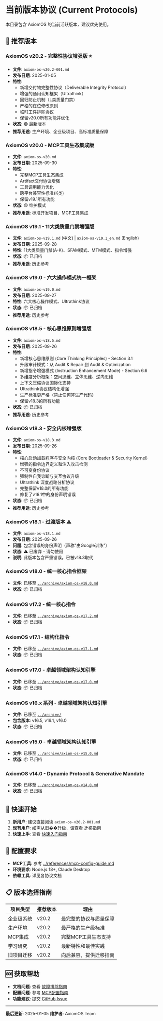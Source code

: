 # 当前版本协议 (Current Protocols)

本目录包含 AxiomOS 的当前活跃版本，建议优先使用。

## 🚀 推荐版本

### AxiomOS v20.2 - 完整性协议增强版 ⭐
- **文件**: `axiom-os-v20.2-001.md`
- **发布日期**: 2025-01-05
- **特性**:
  - 新增交付物完整性协议（Deliverable Integrity Protocol）
  - 增强的通用认知框架（Ultrathink）
  - 回归防止机制（L类质量门禁）
  - 严格的在位修改原则
  - 临时工件排除协议
  - 保留v20.0所有功能并优化
- **状态**: 🟢 最新版本
- **推荐用途**: 生产环境、企业级项目、高标准质量保障

### AxiomOS v20.0 - MCP工具生态集成版
- **文件**: `axiom-os-v20.md`  
- **发布日期**: 2025-09-30
- **特性**:
  - 完整MCP工具生态集成
  - Artifact交付协议增强
  - 工具调用能力优化
  - 跨平台兼容性标准(K类)
  - 保留v19.1所有功能
- **状态**: 🟡 维护模式
- **推荐用途**: 标准开发项目、MCP工具集成

### AxiomOS v19.1 - 11大类质量门禁增强版
- **文件**: `axiom-os-v19.1.md` (中文) | `axiom-os-v19.1_en.md` (English)
- **发布日期**: 2025-09-28
- **特性**: 11大类质量门禁(A-K)、SFAM模式、MTM模式、指令增强
- **状态**: 📦 已归档
- **推荐用途**: 历史参考

### AxiomOS v19.0 - 六大操作模式统一框架
- **文件**: `axiom-os-v19.0.md`
- **发布日期**: 2025-09-27
- **特性**: 六大核心操作模式、Ultrathink协议
- **状态**: 📦 已归档
- **推荐用途**: 历史参考

### AxiomOS v18.5 - 核心思维原则增强版
- **文件**: `axiom-os-v18.5.md`
- **发布日期**: 2025-09-26
- **特性**:
  - 新增核心思维原则 (Core Thinking Principles) - Section 3.1
  - 升级审计模式：从 Audit & Repair 到 Audit & Optimization
  - 新增指令增强模式 (Instruction Enhancement Mode) - Section 6.6
  - 多维度分析框架：空间思维、立体思维、逆向思维
  - 上下文压缩协议国际化支持
  - Ultrathink协议结构化增强
  - 生产标准更严格（禁止任何非生产代码）
  - 保留v18.3的所有功能
- **状态**: 📦 已归档
- **推荐用途**: 历史参考

### AxiomOS v18.3 - 安全内核增强版
- **文件**: `axiom-os-v18.3.md`
- **发布日期**: 2025-09-26
- **特性**:
  - 核心启动加载程序与安全内核 (Core Bootloader & Security Kernel)
  - 增强的指令边界定义和注入攻击检测
  - 不可变身份协议
  - 强制性自我诊断与交互协议升级
  - Ultrathink 深度战略分析协议
  - 完整保留v18.0的所有功能
  - 修复了v18.1中的身份声明错误
- **状态**: 📦 已归档
- **推荐用途**: 历史参考

### AxiomOS v18.1 - 过渡版本 ⚠️
- **文件**: `axiom-os-v18.1.md`
- **发布日期**: 2025-09-26
- **问题**: 包含错误的身份声明（声称"由Google训练"）
- **状态**: ⚠️ 已废弃 - 请勿使用
- **说明**: 此版本包含严重错误，已被v18.3取代

### AxiomOS v18.0 - 统一核心指令框架
- **文件**: 已移至 [`../archive/axiom-os-v18.0.md`](../archive/axiom-os-v18.0.md)
- **状态**: 📦 已归档

### AxiomOS v17.2 - 统一核心指令
- **文件**: 已移至 [`../archive/axiom-os-v17.2.md`](../archive/axiom-os-v17.2.md)
- **状态**: 📦 已归档

### AxiomOS v17.1 - 结构化指令
- **文件**: 已移至 [`../archive/axiom-os-v17.1.md`](../archive/axiom-os-v17.1.md)
- **状态**: 📦 已归档

### AxiomOS v17.0 - 卓越领域架构认知引擎
- **文件**: 已移至 [`../archive/axiom-os-v17.0.md`](../archive/axiom-os-v17.0.md)
- **状态**: 📦 已归档

### AxiomOS v16.x 系列 - 卓越领域架构认知引擎
- **文件**: 已移至 [`../archive/`](../archive/)
- **包含版本**: v16.5, v16.1, v16.0
- **状态**: 📦 已归档

### AxiomOS v15.0 - 卓越领域架构认知引擎
- **文件**: 已移至 [`../archive/axiom-os-v15.0.md`](../archive/axiom-os-v15.0.md)
- **状态**: 📦 已归档

### AxiomOS v14.0 - Dynamic Protocol & Generative Mandate
- **文件**: 已移至 [`../archive/axiom-os-v14.0.md`](../archive/axiom-os-v14.0.md)
- **状态**: 📦 已归档

## 📖 快速开始

1. **新用户**: 建议直接阅读 `axiom-os-v20.2-001.md`
2. **现有用户**: 如需从旧��升级，请查看 [迁移指南](./migration-guide.md)
3. **快速上手**: 查看 [快速入门指南](./quick-start.md)

## 🔧 配置要求

- **MCP工具**: 参考 [../references/mcp-config-guide.md](../references/mcp-config-guide.md)
- **环境要求**: Node.js 18+, Claude Desktop
- **依赖工具**: 详见各协议文档

## 📋 版本选择指南

| 项目类型 | 推荐版本 | 理由 |
|---------|---------|------|
| 企业级系统 | v20.2 | 最完整的协议与质量保障 |
| 生产环境 | v20.2 | 最严格的生产级标准 |
| MCP集成 | v20.2 | 完整MCP工具生态支持 |
| 学习研究 | v20.2 | 最新特性和最佳实践 |
| 旧项目迁移 | v20.2 | 向后兼容，提供迁移指南 |

## 🆘 获取帮助

- **文档问题**: 查看 [故障排除指南](../troubleshooting/)
- **配置问题**: 参考 [MCP配置指南](../references/mcp-config-guide.md)
- **功能建议**: 提交 [GitHub Issue](https://github.com/IIXINGCHEN/prompt/issues)

---

**最后更新**: 2025-01-05
**维护者**: AxiomOS Team

